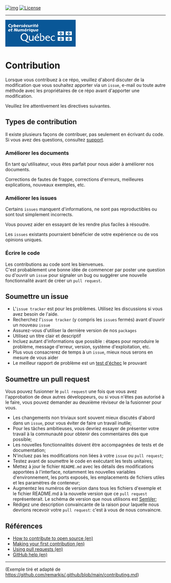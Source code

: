 <!-- ENTETE -->
[![img](https://img.shields.io/badge/Lifecycle-Experimental-339999)](https://www.quebec.ca/gouv/politiques-orientations/vitrine-numeriqc/accompagnement-des-organismes-publics/demarche-conception-services-numeriques)
[![License](https://img.shields.io/badge/Licence-LiLiQ--R-blue)](LICENSE_FR)

---

<div>
    <img src="../images/mcn.png">
</div>
<!-- FIN ENTETE -->

# Contribution

Lorsque vous contribuez à ce répo, veuillez d'abord discuter de la modification que vous souhaitez apporter via un `issue`,
e-mail ou toute autre méthode avec les propriétaires de ce répo avant d'apporter une modification.

Veuillez lire attentivement les directives suivantes.


## Types de contribution

Il existe plusieurs façons de contribuer, pas seulement en écrivant du code.
Si vous avez des questions, consultez [support][support].


### Améliorer les documents


En tant qu'utilisateur, vous êtes parfait pour nous aider à améliorer nos documents.  

Corrections de fautes de frappe, corrections d'erreurs, meilleures explications, nouveaux exemples, etc.

### Améliorer les issues

Certains `issues` manquent d'informations, ne sont pas reproductibles ou sont tout simplement incorrects.

Vous pouvez aider en essayant de les rendre plus faciles à résoudre.

Les `issues` existants pourraient bénéficier de votre expérience ou de vos opinions uniques.


### Écrire le code

Les contributions au code sont les bienvenues.  
C'est probablement une bonne idée de commencer par poster une question ou d'ouvrir un `issue` pour signaler un
bug ou suggérer une nouvelle fonctionnalité avant de créer un `pull request`.


## Soumettre un issue 

* L'`issue tracker` est pour les problèmes. Utilisez les discussions si vous avez besoin de l'aide. 
* Recherchez l'`issue tracker` (y compris les `issues` fermés) avant d'ouvrir un nouveau `issue`
* Assurez-vous d'utiliser la dernière version de nos `packages`
* Utilisez un titre clair et descriptif
* Incluez autant d'informations que possible : étapes pour reproduire le problème, message d'erreur, version, système d'exploitation, etc.
* Plus vous consacrerez de temps à un `issue`, mieux nous serons en mesure de vous aider
* Le meilleur rapport de problème est un [test d'échec][unit-test] le prouvant


## Soumettre un pull request

Vous pouvez fusionner le `pull request` une fois que vous avez l'approbation de deux autres développeurs, ou si vous n'êtes pas autorisé à le faire, vous pouvez demander au deuxième réviseur de la fusionner pour vous.

* Les changements non triviaux sont souvent mieux discutés d'abord dans un `issue`, pour vous éviter de faire un travail inutile; 
* Pour les tâches ambitieuses, vous devriez essayer de présenter votre travail à la communauté pour obtenir des commentaires dès que possible;
* Les nouvelles fonctionnalités doivent être accompagnées de tests et de documentation;
* N'incluez pas les modifications non liées à votre `issue` ou `pull request`;
* Testez avant de soumettre le code en exécutant les tests unitaires;
* Mettez à jour le fichier `README.md` avec les détails des modifications apportées à l'interface, notamment les nouvelles variables d'environnement, les ports exposés, les emplacements de fichiers utiles et les paramètres de conteneur;
* Augmentez les numéros de version dans tous les fichiers d'exemple et le fichier README.md à la nouvelle version que ce `pull request` représenterait. Le schéma de version que nous utilisons est [SemVer][semver];
* Rédigez une description convaincante de la raison pour laquelle nous devrions recevoir votre `pull request`: c'est à vous de nous convaincre. 

## Références

*   [How to contribute to open source (en)](https://opensource.guide/how-to-contribute/)
*   [Making your first contribution (en)](https://medium.com/@vadimdemedes/making-your-first-contribution-de6576ddb190)
*   [Using pull requests (en)](https://help.github.com/articles/about-pull-requests/)
*   [GitHub help (en)](https://help.github.com)


<!-- Definitions -->

[cc]: ./CODE_OF_CONDUCT.md

[unit-test]: https://twitter.com/sindresorhus/status/579306280495357953

[support]: support.md

[collective]: https://opencollective.com/

[semver]: https://semver.org/lang/fr/spec/v2.0.0.html

--- 
(Exemple tiré et adapté de https://github.com/remarkjs/.github/blob/main/contributing.md)